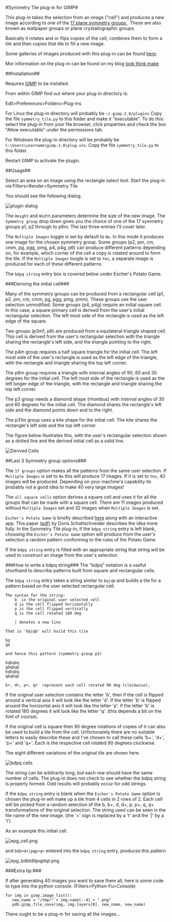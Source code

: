 #Symmetry Tile plug-in for GIMP#

This plug-in takes the selection from an image ("cell") and produces a new image according to 
one of the [17 plane symmetry groups ](http://en.wikipedia.org/wiki/Wallpaper_groups). These are also known as wallpaper groups or plane crystallographic groups. 

Basically it rotates and or flips copies of the cell, combines them to form a tile and then copies that tile to fill a new image.

Some galleries of images produced with this plug-in can be found [here](http://elfnor.github.io/symmetrytilegallery).

Mor information on the plug-in can be found on my blog [look think make](http://elfnor.github.io/lookthinkmake)

##Installation##

Requires [GIMP](http://www.gimp.org/) to be installed.

From within GIMP find out where your plug-in directory is:

Edit>Preferences>Folders>Plug-ins

For Linux the plug-in directory will probably be `~/.gimp-2.8/plugins`
Copy the file `symmetry_tile.py` to this folder and make it "executable". To do this: select the plug-in from your file browser, click properties and check the box "Allow executable" under the permissions tab.

For Windows the plug-in directory will be probably be `C:\Users\username\gimp-2.8\plug-ins`. Copy the file `symmetry_tile.py` to this folder.

Restart GIMP to activate the plugin.

##Usage##

Select an area on an image using the rectangle select tool.
Start the plug-in via Filters>Render>Symmetry Tile

You should see the following dialog. 

![plugin dialog](images/plugin_dialog.png)

The `Height` and `Width` parameters determine the size of the new image.
The `Symmetry group` drop down gives you the choice of one of the 17 symmetry groups p1, p2 through to p6m. The last three entries I'll cover later. 

The `Multiple Images` toggle is set by default to `No`. In this mode it produces one image for the chosen symmetry group. Some groups (p2, pm, cm, cmm, pg, pgg, pmg, p4, p4g, p6) can produce different patterns depending on, for example, which corner of the cell a copy is rotated around to form the tile. If the `Multiple Images` toogle is set to `Yes`, a separate image is produced for each of these different patterns.

The `bdpq string` entry box is covered below under Escher's Potato Game.

###Deriving the initial cell###

Many of the symmetry groups can be produced from a rectangular cell (p1, p2, pm, cm, cmm, pg, pgg, pmg, pmm). These groups use the user selection unmodified. Some groups (p4, p4g) require an initial square cell. In this case, a square primary cell is derived from the user's initial rectangular selection. The left most side of the rectangle is used as the left edge of the square.

Two groups (p3m1, p6) are produced from a equilateral triangle shaped cell. This cell is derived from the user's rectangular selection with the triangle sharing the rectangle's left side, and the triangle pointing to the right.

The p4m group requires a half square triangle for the initial cell.  The left most side of the user's rectangle is used as the left edge of the triangle, with the rectangle and triangle sharing the top left corner.

The p6m group requires a triangle with internal angles of 90, 60 and 30 degrees for the initial cell. The left most side of the rectangle is used as the left longer edge of the triangle, with the rectangle and triangle sharing the top left corner. 

The p3 group needs a diamond shape (rhombus) with internal angles of 30 and 60 degrees for the initial cell. The diamond shares the rectangle's left side and the diamond points down and to the right.

The p31m group uses a kite shape for the initial cell. The kite shares the rectangle's left side and the top left corner.

The figure below  illustrates this, with the user's rectangular selection shown as a dotted line and the derived initial cell as a solid line.

![Derived Cells](images/derived_cells.png)

##Last 3 Symmetry group options###

The `17 groups` option makes all the patterns from the same user selection. If `Multiple Images` is set to `No` this will produce 17 images. If it is set to `Yes`, 40 images will be produced. Depending on your machine's capability its probably not a good idea to make 40 very large images!

The `all square cells` option derives a square cell and uses it for all the groups that can be made with a square cell. There are 11 images produced without `Multiple Images` set and 32 images when `Multiple Images` is set.

`Escher's Potato Game` is briefly described [here](http://www.eschertiles.com/index.html) along with an interactive app. This paper [(pdf)](http://www.combinatorics.org/Volume_4/PDF/v4i2r17.pdf) by Doris Schattschneider describes the idea more fully. In the Symmetry Tile plug-in, if the `bdpq string` entry is left blank, choosing the `Escher's Potato Game` option will produce from the user's selection a random pattern conforming to the rules of the Potato Game.

If the `bdpq string` entry is filled with an appropriate string that string will be used to construct an image from the user's selection.

###How to write a bdpq string###
The "bdpq" notation is a useful shorthand to describe patterns built from square and rectangular cells.
 
The `bdpq string` entry takes a string similar  to `bq|qb` and builds a tile for a pattern based on the user selected rectangular cell.
    
    The syntax for the string:  
        b  is the original user selected cell
        d is the cell flipped horizontally  
        p is the cell flipped vertically  
        q is the cell rotated 180 deg  
       
        | denotes a new line  
        
    That is 'bq|qb' will build this tile   
    
    bq  
    qb  
    
    and hence this pattern (symmetry group p2) 
    
    bqbqbq
    qbqbqb
    bqbqbq
    qbqbqb
    
    b+, d+, p+, q+  represent each cell rotated 90 deg (clockwise), 

If the original user selection contains the letter 'b', then if the cell is flipped around a vertical axis it will look like the letter 'd'. If the letter 'b' is flipped around the horizontal axis it will look like the letter 'p'. if the letter 'b' is rotated 180 degrees it will look like the letter 'q'. (this depends a bit on the font of course).

If the original cell is square then 90 degree rotations of copies of it can also be used to build a tile from the cell. Unfortunately there are no suitable letters to easily describe these and I've chosen to call these cells 'b+', 'd+', 'p+' and 'q+'. Each is the respective cell rotated 90 degrees clockwise.

The eight different variations of the original tile are shown here.

![bdpq cells](images/bdpq_cells.png)

The string can be arbitrarily long, but each row should have the same number of cells. The plug-in does not check to see whether the bdpq string is properly formed. Odd results will probably occur for odd strings.

If the `bdpq string` entry is blank when the `Escher's Potato Game` option is chosen the plug-in will make up a tile from  4 cells in 2 rows of 2. Each cell will be picked from a random selection of the b, b+, d, d+, p, p+, q, q+ transformations of the original selection. The string used can be seen in the file name of the new image. (the '+' sign is replaced by a 't' and the '|' by a 'l')

As an example this initial cell.

![epg_cell.png](images/epg_cell.png)

and `bdb+d+|pqp+q+` entered into the `bdpq string` entry, produces this pattern

![epg_bdbtdtlpqptqt.png](images/epg_bdbtdtlpqptqt.png)

###Extra tip:###

If after generating 40 images you want to save them all, here is some code to type into the python console. (Filters>Python-Fu>Console)

```
for img in gimp.image_list():
   new_name = "/tmp/" + img.name[:-4] + ".png"
   pdb.gimp_file_save(img, img.layers[0], new_name, new_name)
```

There ought to be a plug-in for saving all the images...
